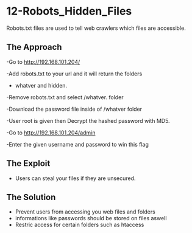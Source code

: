# 12-Robots_Hidden_Files

Robots.txt files are used to tell web crawlers which files are accessible.  

## The Approach

-Go to http://192.168.101.204/

-Add robots.txt to your url and it will return the folders
 - whatver and hidden. 

-Remove robots.txt and select /whatver. folder

-Download the password file inside of /whatver folder

-User root is given then Decrypt the hashed password with MD5.

-Go to http://192.168.101.204/admin

-Enter the given username and password to win this flag

## The Exploit #

- Users can steal your files if they are unsecured.

## The Solution #

- Prevent users from accessing you web files and folders
- informations like passwords should be stored on files aswell
- Restric access for certain folders such as htaccess
